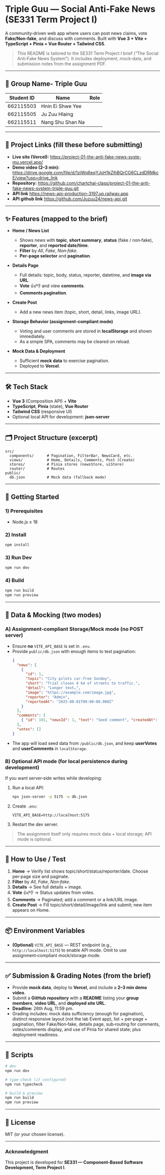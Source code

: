# Triple Guu — Social Anti‑Fake News (SE331 Term Project I)

A community‑driven web app where users can post news claims, vote **Fake/Non‑fake**, and discuss with comments. Built with **Vue 3 + Vite + TypeScript + Pinia + Vue Router + Tailwind CSS**.

> This README is tailored to the SE331 Term Project I brief (“The Social Anti‑Fake News System”). It includes deployment, mock‑data, and submission notes from the assignment PDF.

---

## 👥 Group Name- Triple Guu

| Student ID | Name | Role |
|---|---|---|
| 662115503| Hnin Ei Shwe Yee | 
| 662115505| Ju Zuu Hlaing| 
| 662115511 | Nang Shu Shan Na|


---

## 🔗 Project Links (fill these before submitting)

- **Live site (Vercel):**   https://project-01-the-anti-fake-news-syste-mu.vercel.app/
- **Demo video (2–3 min):** https://drive.google.com/file/d/1zjWq6eqYJoH1kZlhBQrCG6CLzdDRMkcE/view?usp=drive_link 
- **Repository:** https://github.com/chartchai-class/project-01-the-anti-fake-news-system-triple-guu.git
- **API link**              https://news-api-production-3197.up.railway.app   
- **API github link**       https://github.com/Juzuu24/news-api.git         
---

## ✨ Features (mapped to the brief)

- **Home / News List**
  - Shows news with **topic**, **short summary**, **status** (fake / non‑fake), **reporter**, and **reported date/time**.
  - **Filter** by *All*, *Fake*, *Non‑fake*.
  - **Per‑page selector** and **pagination**.

- **Details Page**
  - Full details: topic, body, status, reporter, datetime, and **image via URL**.
  - **Vote** 👍/👎 and view **comments**.
  - **Comments pagination**.

- **Create Post**
  - Add a new news item (topic, short, detail, links, image URL).

- **Storage Behavior (assignment‑compliant mode)**
  - Voting and user comments are stored in **localStorage** and shown immediately.
  - As a simple SPA, comments may be cleared on reload.

- **Mock Data & Deployment**
  - Sufficient **mock data** to exercise pagination.
  - Deployed to **Vercel**.

---

## 🛠️ Tech Stack

- **Vue 3** (Composition API) + **Vite**
- **TypeScript**, **Pinia** (state), **Vue Router**
- **Tailwind CSS** (responsive UI)
- Optional local API for development: **json‑server**

---

## 🗂️ Project Structure (excerpt)

```
src/
  components/      # Pagination, FilterBar, NewsCard, etc.
  views/           # Home, Details, Comments, Post (Create)
  stores/          # Pinia stores (newsStore, uiStore)
  router/          # Routes
public/
  db.json          # Mock data (fallback mode)
```

---

## 🚀 Getting Started

### 1) Prerequisites
- Node.js ≥ 18

### 2) Install
```bash
npm install
```

### 3) Run Dev
```bash
npm run dev
```

### 4) Build
```bash
npm run build
npm run preview
```

---

## 🧪 Data & Mocking (two modes)

### A) Assignment‑compliant **Storage/Mock** mode (no POST server)
- Ensure **no** `VITE_API_BASE` is set in `.env`.
- Provide `public/db.json` with enough items to test pagination:
  ```json
  {
    "news": [
      {
        "id": 1,
        "topic": "City pilots car‑free Sunday",
        "short": "Trial closes 4 km of streets to traffic.",
        "detail": "Longer text…",
        "image": "https://example.com/image.jpg",
        "reporter": "Admin",
        "reportedAt": "2025-08-01T09:00:00.000Z"
      }
    ],
    "comments": [
      { "id": 101, "newsId": 1, "text": "Seed comment", "createdAt": "2025-08-01T10:00:00.000Z", "author": "Staff" }
    ],
    "votes": []
  }
  ```
- The app will load seed data from `/public/db.json`, and keep **userVotes** and **userComments** in `localStorage`.

### B) Optional **API mode** (for local persistence during development)
If you want server‑side writes while developing:

1. Run a local API:
   ```bash
   npx json-server -p 5175 -w db.json
   ```
2. Create `.env`:
   ```
   VITE_API_BASE=http://localhost:5175
   ```
3. Restart the dev server.

> The assignment itself only requires mock data + local storage; API mode is optional.

---

## 🧭 How to Use / Test

1. **Home** → Verify list shows topic/short/status/reporter/date. Choose per‑page size and paginate.
2. **Filter** by *All*, *Fake*, *Non‑fake*.
3. **Details** → See full details + image.
4. **Vote** 👍/👎 → Status updates from votes.
5. **Comments** → Paginated; add a comment or a link/URL image.
6. **Create Post** → Fill topic/short/detail/image/link and submit; new item appears on Home.

---

## 📦 Environment Variables

- **(Optional)** `VITE_API_BASE` — REST endpoint (e.g., `http://localhost:5175`) to enable API mode. Omit to use assignment‑compliant mock/storage mode.

---

## ✅ Submission & Grading Notes (from the brief)

- Provide **mock data**, deploy to **Vercel**, and include a **2–3 min demo video**.
- Submit a **GitHub repository** with a **README** listing your **group members**, **video URL**, and **deployed site URL**.
- **Deadline:** 26th Aug, 11:59 pm.
- Grading includes: mock data sufficiency (enough for pagination), distinct responsive layout (not the lab Event app), list + per‑page + pagination, filter Fake/Non‑fake, details page, sub‑routing for comments, votes/comments display, and use of Pinia for shared state; plus deployment readiness.

---

## 🧹 Scripts

```bash
# dev
npm run dev

# type-check (if configured)
npm run typecheck

# build & preview
npm run build
npm run preview
```

---

## 📝 License

MIT (or your chosen license).

---

### Acknowledgment

This project is developed for **SE331 — Component‑Based Software Development, Term Project I**.